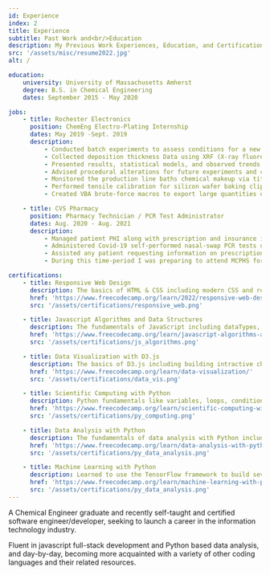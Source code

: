 ```yaml
---
id: Experience
index: 2
title: Experience
subtitle: Past Work and<br/>Education
description: My Previous Work Experiences, Education, and Certifications
src: '/assets/misc/resume2022.jpg'
alt: /

education:
    university: University of Massachusetts Amherst
    degree: B.S. in Chemical Engineering
    dates: September 2015 - May 2020

jobs:
    - title: Rochester Electronics
      position: ChemEng Electro-Plating Internship
      dates: May 2019 -Sept. 2019
      description:
          - Conducted batch experiments to assess conditions for a new production process.
          - Collected deposition thickness Data using XRF (X-ray fluorescence)
          - Presented results, statistical models, and observed trends.
          - Advised procedural alterations for future experiments and communicated recommendations for full-scale implementation.
          - Monitored the production line baths chemical makeup via titrations and flame-AA analysis.
          - Performed tensile calibration for silicon wafer baking clips.
          - Created VBA brute-force macros to export large quantities of data from a foreign API.

    - title: CVS Pharmacy
      position: Pharmacy Technician / PCR Test Administrator
      dates: Aug. 2020 - Aug. 2021
      description:
          - Managed patient PHI along with prescription and insurance information.
          - Administered Covid-19 self-performed nasal-swap PCR tests under supervision from a registered nurse practitioner.
          - Assisted any patient requesting information on prescription medications, insurance policies, Covid-19 or the vacinations.
          - During this time-period I was preparing to attend MCPHS for a related pharmaceutical discipline, and also used this opportunity to expand my knowledge in this field.

certifications:
    - title: Responsive Web Design
      description: The basics of HTML & CSS including modern CSS and responsive design.
      href: 'https://www.freecodecamp.org/learn/2022/responsive-web-design/'
      src: '/assets/certifications/responsive_web.png'

    - title: Javascript Algorithms and Data Structures
      description: The fundamentals of JavaScript including dataTypes, OOP, and Functional Programming.
      href: 'https://www.freecodecamp.org/learn/javascript-algorithms-and-data-structures/'
      src: '/assets/certifications/js_algorithms.png'

    - title: Data Visualization with D3.js
      description: The basics of D3.js including building intractive charts, graphs, and maps along with basic JSON manipulation and working with online data using APIs.
      href: 'https://www.freecodecamp.org/learn/data-visualization/'
      src: '/assets/certifications/data_vis.png'

    - title: Scientific Computing with Python
      description: Python fundamentals like variables, loops, conditionals, and functions along with complex data structures, networking, relational databases, and data visualization.
      href: 'https://www.freecodecamp.org/learn/scientific-computing-with-python/'
      src: '/assets/certifications/py_computing.png'

    - title: Data Analysis with Python
      description: The fundamentals of data analysis with Python including reading data from sources like CSVs and SQL, and using libraries like Numpy, Pandas, Matplotlib, and Seaborn to process and visualize data.
      href: 'https://www.freecodecamp.org/learn/data-analysis-with-python/'
      src: '/assets/certifications/py_data_analysis.png'

    - title: Machine Learning with Python
      description: Learned to use the TensorFlow framework to build several types of neural networks and create more advanced ML programs involving techniques like natural language processing and reinforcement learning.
      href: 'https://www.freecodecamp.org/learn/machine-learning-with-python/'
      src: '/assets/certifications/py_data_analysis.png'
---
```


A Chemical Engineer graduate and recently self-taught and certified software engineer/developer, seeking to launch a career in the information technology industry.

Fluent in javascript full-stack development and Python based data analysis, and day-by-day, becoming more acquainted with a variety of other coding languages and their related resources.
